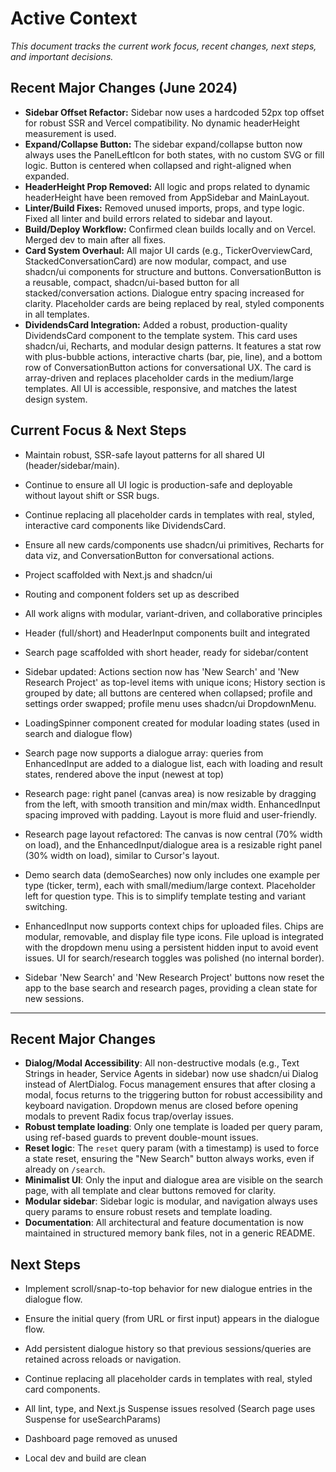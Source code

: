 # Active Context

_This document tracks the current work focus, recent changes, next steps, and important decisions._

## Recent Major Changes (June 2024)
- **Sidebar Offset Refactor:** Sidebar now uses a hardcoded 52px top offset for robust SSR and Vercel compatibility. No dynamic headerHeight measurement is used.
- **Expand/Collapse Button:** The sidebar expand/collapse button now always uses the PanelLeftIcon for both states, with no custom SVG or fill logic. Button is centered when collapsed and right-aligned when expanded.
- **HeaderHeight Prop Removed:** All logic and props related to dynamic headerHeight have been removed from AppSidebar and MainLayout.
- **Linter/Build Fixes:** Removed unused imports, props, and type logic. Fixed all linter and build errors related to sidebar and layout.
- **Build/Deploy Workflow:** Confirmed clean builds locally and on Vercel. Merged dev to main after all fixes.
- **Card System Overhaul:** All major UI cards (e.g., TickerOverviewCard, StackedConversationCard) are now modular, compact, and use shadcn/ui components for structure and buttons. ConversationButton is a reusable, compact, shadcn/ui-based button for all stacked/conversation actions. Dialogue entry spacing increased for clarity. Placeholder cards are being replaced by real, styled components in all templates.
- **DividendsCard Integration:** Added a robust, production-quality DividendsCard component to the template system. This card uses shadcn/ui, Recharts, and modular design patterns. It features a stat row with plus-bubble actions, interactive charts (bar, pie, line), and a bottom row of ConversationButton actions for conversational UX. The card is array-driven and replaces placeholder cards in the medium/large templates. All UI is accessible, responsive, and matches the latest design system.

## Current Focus & Next Steps
- Maintain robust, SSR-safe layout patterns for all shared UI (header/sidebar/main).
- Continue to ensure all UI logic is production-safe and deployable without layout shift or SSR bugs.
- Continue replacing all placeholder cards in templates with real, styled, interactive card components like DividendsCard.
- Ensure all new cards/components use shadcn/ui primitives, Recharts for data viz, and ConversationButton for conversational actions.

- Project scaffolded with Next.js and shadcn/ui
- Routing and component folders set up as described
- All work aligns with modular, variant-driven, and collaborative principles

- Header (full/short) and HeaderInput components built and integrated
- Search page scaffolded with short header, ready for sidebar/content
- Sidebar updated: Actions section now has 'New Search' and 'New Research Project' as top-level items with unique icons; History section is grouped by date; all buttons are centered when collapsed; profile and settings order swapped; profile menu uses shadcn/ui DropdownMenu.
- LoadingSpinner component created for modular loading states (used in search and dialogue flow)
- Search page now supports a dialogue array: queries from EnhancedInput are added to a dialogue list, each with loading and result states, rendered above the input (newest at top)
- Research page: right panel (canvas area) is now resizable by dragging from the left, with smooth transition and min/max width. EnhancedInput spacing improved with padding. Layout is more fluid and user-friendly.
- Research page layout refactored: The canvas is now central (70% width on load), and the EnhancedInput/dialogue area is a resizable right panel (30% width on load), similar to Cursor's layout.
- Demo search data (demoSearches) now only includes one example per type (ticker, term), each with small/medium/large context. Placeholder left for question type. This is to simplify template testing and variant switching.
- EnhancedInput now supports context chips for uploaded files. Chips are modular, removable, and display file type icons. File upload is integrated with the dropdown menu using a persistent hidden input to avoid event issues. UI for search/research toggles was polished (no internal border).
- Sidebar 'New Search' and 'New Research Project' buttons now reset the app to the base search and research pages, providing a clean state for new sessions.

---

## Recent Major Changes
- **Dialog/Modal Accessibility**: All non-destructive modals (e.g., Text Strings in header, Service Agents in sidebar) now use shadcn/ui Dialog instead of AlertDialog. Focus management ensures that after closing a modal, focus returns to the triggering button for robust accessibility and keyboard navigation. Dropdown menus are closed before opening modals to prevent Radix focus trap/overlay issues.
- **Robust template loading**: Only one template is loaded per query param, using ref-based guards to prevent double-mount issues.
- **Reset logic**: The `reset` query param (with a timestamp) is used to force a state reset, ensuring the "New Search" button always works, even if already on `/search`.
- **Minimalist UI**: Only the input and dialogue area are visible on the search page, with all template and clear buttons removed for clarity.
- **Modular sidebar**: Sidebar logic is modular, and navigation always uses query params to ensure robust resets and template loading.
- **Documentation**: All architectural and feature documentation is now maintained in structured memory bank files, not in a generic README.

## Next Steps
- Implement scroll/snap-to-top behavior for new dialogue entries in the dialogue flow.
- Ensure the initial query (from URL or first input) appears in the dialogue flow.
- Add persistent dialogue history so that previous sessions/queries are retained across reloads or navigation.
- Continue replacing all placeholder cards in templates with real, styled card components.

- All lint, type, and Next.js Suspense issues resolved (Search page uses Suspense for useSearchParams)
- Dashboard page removed as unused
- Local dev and build are clean 